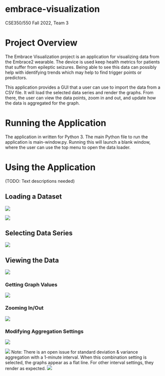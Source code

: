 # embrace-visualization
CSE350/550 Fall 2022, Team 3

# Project Overview
The Embrace Visualization project is an application for visualizing data from the Embrace2 wearable. The device is used 
keep health metrics for patients that suffer from epileptic seizures. Being able to see this data can possibly help with
identifying trends which may help to find trigger points or predictors.

This application provides a GUI that a user can use to import the data from a CSV file. It will load the selected data
series and render the graphs. From there, the user can view the data points, zoom in and out, and update how the data is
aggregated for the graph.

# Running the Application
The application in written for Python 3. The main Python file to run the application is main-window.py. Running this 
will launch a blank window, where the user can use the top menu to open the data loader.

# Using the Application
(TODO: Text descriptions needed)
## Loading a Dataset
![](images/usermanual/load_data_menu.png)

![](images/usermanual/select_file_filled.png)
## Selecting Data Series
![](/images/usermanual/series_selector.png)
## Viewing the Data
![](images/usermanual/graphs_loaded.png)
### Getting Graph Values
![](images/usermanual/data_hover.png)
### Zooming In/Out
![](images/usermanual/graph_zoom.png)
### Modifying Aggregation Settings
![](images/usermanual/aggregate_interval.png)

![](images/usermanual/aggregate_metric.png)
Note: There is an open issue for standard deviation & variance aggregation with a 1-minute interval. When this 
combination setting is selected, the graphs appear as a flat line. For other interval settings, they render as expected.
![](images/usermanual/data_aggregated.png)
